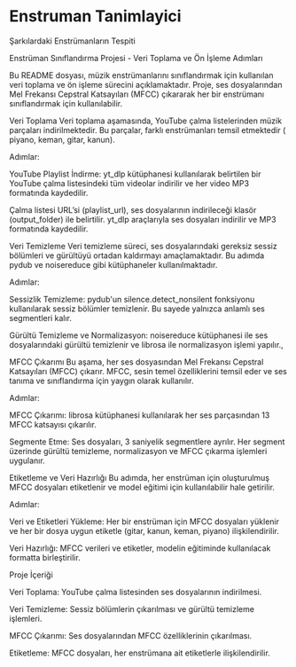 # Enstruman Tanimlayici
 Şarkılardaki Enstrümanların Tespiti

Enstrüman Sınıflandırma Projesi - Veri Toplama ve Ön İşleme Adımları

Bu README dosyası, müzik enstrümanlarını sınıflandırmak için kullanılan veri toplama ve ön işleme sürecini açıklamaktadır. Proje, ses dosyalarından Mel Frekansı Cepstral Katsayıları (MFCC) çıkararak her bir enstrümanı sınıflandırmak için kullanılabilir.

Veri Toplama
Veri toplama aşamasında, YouTube çalma listelerinden müzik parçaları indirilmektedir. Bu parçalar, farklı enstrümanları temsil etmektedir ( piyano, keman, gitar, kanun).

Adımlar:

YouTube Playlist İndirme: yt_dlp kütüphanesi kullanılarak belirtilen bir YouTube çalma listesindeki tüm videolar indirilir ve her video MP3 formatında kaydedilir.

Çalma listesi URL’si (playlist_url), ses dosyalarının indirileceği klasör (output_folder) ile belirtilir. yt_dlp araçlarıyla ses dosyaları indirilir ve MP3 formatında kaydedilir.

Veri Temizleme
Veri temizleme süreci, ses dosyalarındaki gereksiz sessiz bölümleri ve gürültüyü ortadan kaldırmayı amaçlamaktadır. Bu adımda pydub ve noisereduce gibi kütüphaneler kullanılmaktadır.

Adımlar:

Sessizlik Temizleme: pydub'un silence.detect_nonsilent fonksiyonu kullanılarak sessiz bölümler temizlenir. Bu sayede yalnızca anlamlı ses segmentleri kalır.

Gürültü Temizleme ve Normalizasyon: noisereduce kütüphanesi ile ses dosyalarındaki gürültü temizlenir ve librosa ile normalizasyon işlemi yapılır.,

MFCC Çıkarımı
Bu aşama, her ses dosyasından Mel Frekansı Cepstral Katsayıları (MFCC) çıkarır. MFCC, sesin temel özelliklerini temsil eder ve ses tanıma ve sınıflandırma için yaygın olarak kullanılır.

Adımlar:

MFCC Çıkarımı: librosa kütüphanesi kullanılarak her ses parçasından 13 MFCC katsayısı çıkarılır.

Segmente Etme: Ses dosyaları, 3 saniyelik segmentlere ayrılır. Her segment üzerinde gürültü temizleme, normalizasyon ve MFCC çıkarma işlemleri uygulanır.

Etiketleme ve Veri Hazırlığı
Bu adımda, her enstrüman için oluşturulmuş MFCC dosyaları etiketlenir ve model eğitimi için kullanılabilir hale getirilir.

Adımlar:

Veri ve Etiketleri Yükleme: Her bir enstrüman için MFCC dosyaları yüklenir ve her bir dosya uygun etiketle (gitar, kanun, keman, piyano) ilişkilendirilir.

Veri Hazırlığı: MFCC verileri ve etiketler, modelin eğitiminde kullanılacak formatta birleştirilir.

Proje İçeriği

Veri Toplama: YouTube çalma listesinden ses dosyalarının indirilmesi.

Veri Temizleme: Sessiz bölümlerin çıkarılması ve gürültü temizleme işlemleri.

MFCC Çıkarımı: Ses dosyalarından MFCC özelliklerinin çıkarılması.

Etiketleme: MFCC dosyaları, her enstrümana ait etiketlerle ilişkilendirilir.
